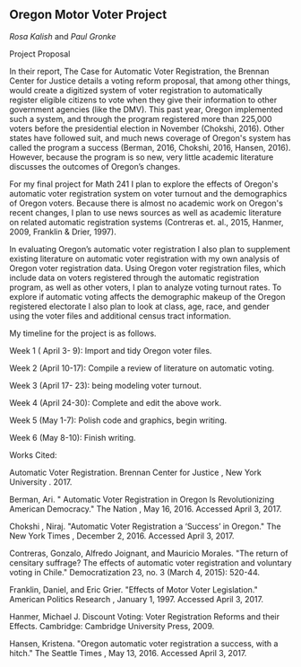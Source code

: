 ## Oregon Motor Voter Project

*Rosa Kalish* and *Paul Gronke*

Project Proposal   	
					
						
In their report, The Case for Automatic Voter Registration, the Brennan Center for Justice details a voting reform proposal, that among other things, would create a digitized system of voter registration to automatically register eligible citizens to vote when they give their information to other government agencies (like the DMV). This past year, Oregon implemented such a system, and through the program registered more than 225,000 voters before the presidential election in November (Chokshi, 2016). Other states have followed suit, and much news coverage of Oregon's system has called the program a success (Berman, 2016, Chokshi, 2016, Hansen, 2016). However, because the program is so new, very little academic literature discusses the outcomes of Oregon’s changes. 

For my final project for Math 241 I plan to explore the effects of Oregon's automatic voter registration system on voter turnout and the demographics of Oregon voters. Because there is almost no academic work on Oregon's recent changes, I plan to use news sources as well as academic literature on related automatic registration systems (Contreras et. al., 2015, Hanmer, 2009, Franklin & Drier, 1997). 

In evaluating Oregon’s automatic voter registration I also plan to supplement existing literature on automatic voter registration with my own analysis of Oregon voter registration data. Using Oregon voter registration files, which include data on voters registered through the automatic registration program, as well as other voters, I plan to analyze voting turnout rates. To explore if automatic voting affects the demographic makeup of the Oregon registered electorate I also plan to look at class, age, race, and gender using the voter files and additional census tract information. 

My timeline for the project is as follows. 

Week 1 ( April 3- 9): Import and tidy Oregon voter files. 

Week 2 (April 10-17): Compile a review of literature on automatic voting. 

Week 3 (April 17- 23): being modeling voter turnout. 

Week 4 (April 24-30): Complete and edit the above work. 

Week 5 (May 1-7): Polish code and graphics, begin writing. 

Week 6 (May 8-10): Finish writing.

Works Cited: 


Automatic Voter Registration. Brennan Center for Justice , New York University . 2017.

Berman, Ari. " Automatic Voter Registration in Oregon Is Revolutionizing American Democracy." The Nation , May 16, 2016. Accessed April 3, 2017.

Chokshi , Niraj. "Automatic Voter Registration a ‘Success’ in Oregon." The New York Times , December 2, 2016. Accessed April 3, 2017.

Contreras, Gonzalo, Alfredo Joignant, and Mauricio Morales. "The return of censitary suffrage? The effects of automatic voter registration and voluntary voting in Chile." Democratization 23, no. 3 (March 4, 2015): 520-44.

Franklin, Daniel, and Eric Grier. "Effects of Motor Voter Legislation." American Politics Research , January 1, 1997. Accessed April 3, 2017.

Hanmer, Michael J. Discount Voting: Voter Registration Reforms and their Effects. Cambridge: Cambridge University Press, 2009.

Hansen, Kristena. "Oregon automatic voter registration a success, with a hitch." The Seattle Times , May 13, 2016. Accessed April 3, 2017.

